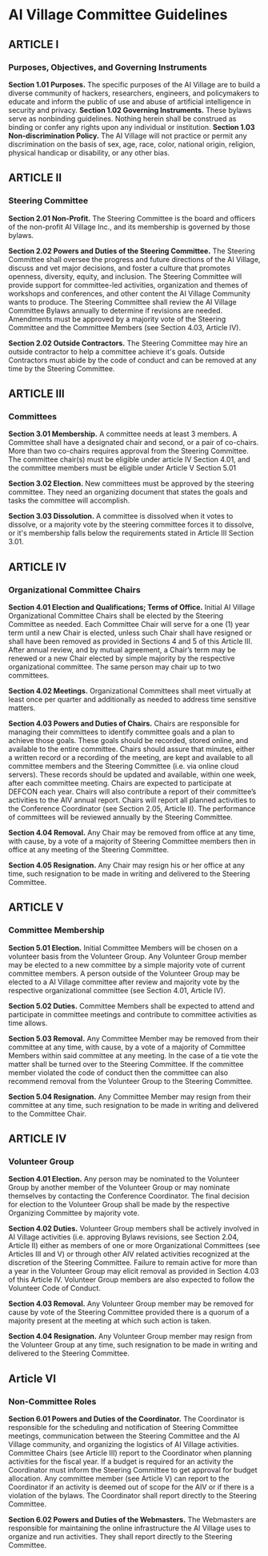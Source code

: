 # AI Village Committee Guidelines
## ARTICLE I
### Purposes, Objectives, and Governing Instruments

**Section 1.01 Purposes.** The specific purposes of the AI Village are to build a diverse community of hackers, researchers, engineers, and policymakers to educate and inform the public of use and abuse of artificial intelligence in security and privacy.
**Section 1.02 Governing Instruments.** These bylaws serve as nonbinding guidelines. Nothing herein shall be construed as binding or confer any rights upon any individual or institution. 
**Section 1.03 Non-discrimination Policy.** The AI Village will not practice or permit  any discrimination on the basis of sex, age, race, color, national origin, religion, physical handicap or disability, or any other bias.

## ARTICLE II
### Steering Committee

**Section 2.01 Non-Profit.** The Steering Committee is the board and officers of the non-profit AI Village Inc., and its membership is governed by those bylaws. 

**Section 2.02 Powers and Duties of the Steering Committee.** The Steering Committee shall oversee the progress and future directions of the AI Village, discuss and vet major decisions, and foster a culture that promotes openness, diversity, equity, and inclusion. The Steering Committee will provide support for committee-led activities, organization and themes of workshops and conferences, and other content the AI Village Community wants to produce. The Steering Committee shall review the AI Village Committee Bylaws annually to determine if revisions are needed. Amendments must be approved by a majority vote of the Steering Committee and the Committee Members (see Section 4.03, Article IV). 

**Section 2.02 Outside Contractors.** The Steering Committee may hire an outside contractor to help a committee achieve it's goals. Outside Contractors must abide by the code of conduct and can be removed at any time by the Steering Committee.

## ARTICLE III
### Committees

**Section 3.01 Membership.** A committee needs at least 3 members. A Committee shall have a designated chair and second, or a pair of co-chairs. More than two co-chairs requires approval from the Steering Committee. The committee chair(s) must be eligible under article IV Section 4.01, and the committee members must be eligible under Article V Section 5.01

**Section 3.02 Election.** New committees must be approved by the steering committee. They need an organizing document that states the goals and tasks the committee will accomplish. 

**Section 3.03 Dissolution.** A committee is dissolved when it votes to dissolve, or a majority vote by the steering committee forces it to dissolve, or it's membership falls below the requirements stated in Article III Section 3.01.

## ARTICLE IV
### Organizational Committee Chairs

**Section 4.01 Election and Qualifications; Terms of Office.** Initial AI Village Organizational Committee Chairs shall be elected by the Steering Committee as needed. Each Committee Chair will serve for a one (1) year term until a new Chair is elected, unless such Chair shall have resigned or shall have been removed as provided in Sections 4 and 5 of this Article III. After annual review, and by mutual agreement, a Chair’s term may be renewed or a new Chair elected by simple majority by the respective organizational committee. The same person may chair up to two committees.

**Section 4.02 Meetings.** Organizational Committees shall meet virtually at least once per quarter and additionally as needed to address time sensitive matters. 

**Section 4.03 Powers and Duties of Chairs.** Chairs are responsible for managing their committees to identify committee goals and a plan to achieve those goals. These goals should be recorded, stored online, and available to the entire committee. Chairs should assure that minutes, either a written record or a recording of the meeting, are kept and available to all committee members and the Steering Committee (i.e. via online cloud servers). These records should be updated and available, within one week, after each committee meeting. Chairs are expected to participate at DEFCON each year. Chairs will also contribute a report of their committee’s activities to the AIV annual report. Chairs will report all planned activities to the Conference Coordinator (see Section 2.05, Article II). The performance of committees will be reviewed annually by the Steering Committee.

**Section 4.04 Removal.**  Any Chair may be removed from office at any time, with cause, by a vote of a majority of Steering Committee members then in office at any meeting of the Steering Committee.

**Section 4.05 Resignation.**  Any Chair may resign his or her office at any time, such resignation to be made in writing and delivered to the Steering Committee.

## ARTICLE V
### Committee Membership

**Section 5.01 Election.** Initial Committee Members will be chosen on a volunteer basis from the Volunteer Group. Any Volunteer Group member may be elected to a new committee by a simple majority vote of current committee members. A person outside of the Volunteer Group may be elected to a AI Village committee after review and majority vote by the respective organizational committee (see Section 4.01, Article IV).

**Section 5.02 Duties.** Committee Members shall be expected to attend and participate in committee meetings and contribute to committee activities as time allows.

**Section 5.03 Removal.** Any Committee Member may be removed from their committee at any time, with cause, by a vote of a majority of Committee Members within said committee at any meeting. In the case of a tie vote the matter shall be turned over to the Steering Committee. If the committee member violated the code of conduct then the committee can also recommend removal from the Volunteer Group to the Steering Committee.

**Section 5.04 Resignation.** Any Committee Member may resign from their committee at any time, such resignation to be made in writing and delivered to the Committee Chair.

## ARTICLE IV
### Volunteer Group

**Section 4.01 Election.** Any person may be nominated to the Volunteer Group by another member of the Volunteer Group or may nominate themselves by contacting the Conference Coordinator. The final decision for election to the Volunteer Group shall be made by the respective Organizing Committee by majority vote.

**Section 4.02 Duties.** Volunteer Group members shall be actively involved in AI Village activities (i.e. approving Bylaws revisions, see Section 2.04, Article II) either as members of one or more Organizational Committees (see Articles III and V) or through other AIV related activities recognized at the discretion of the Steering Committee. Failure to remain active for more than a year in the Volunteer Group may elicit removal as provided in Section 4.03 of this Article IV. Volunteer Group members are also expected to follow the Volunteer Code of Conduct.

**Section 4.03 Removal.** Any Volunteer Group member may be removed for cause by vote of the Steering Committee provided there is a quorum of a majority present at the meeting at which such action is taken.

**Section 4.04 Resignation.** Any Volunteer Group member may resign from the Volunteer Group at any time, such resignation to be made in writing and delivered to the Steering Committee.

## Article VI
### Non-Committee Roles

**Section 6.01 Powers and Duties of the Coordinator.** The Coordinator is responsible for the scheduling and notification of Steering Committee meetings, communication between the Steering Committee and the AI Village community, and organizing the logistics of AI Village activities. Committee Chairs (see Article III) report to the Coordinator when planning activities for the fiscal year. If a budget is required for an activity the Coordinator must inform the Steering Committee to get approval for budget allocation. Any committee member (see Article V) can report to the Coordinator if an activity is deemed out of scope for the AIV or if there is a violation of the bylaws. The Coordinator shall report directly to the Steering Committee.

**Section 6.02 Powers and Duties of the Webmasters.** The Webmasters are responsible for maintaining the online infrastructure the AI Village uses to organize and run activities. They shall report directly to the Steering Committee.